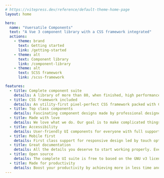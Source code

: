 ```yaml
---
# https://vitepress.dev/reference/default-theme-home-page
layout: home

hero:
  name: "Vuersatile Components"
  text: "A Vue 3 component library with a CSS framework integrated"
  actions:
    - theme: brand
      text: Getting started
      link: /getting-started
    - theme: alt
      text: Component library
      link: /component-library
    - theme: alt
      text: SCSS framework
      link: /scss-framework

features:
  - title: Complete component suite
    details: A library of more than 80, when finished, high performance customizable beautifully crafted web components for all your needs.
  - title: CSS framework included
    details: An utility-first pixel-perfect CSS framework packed with CSS classes and SCSS utilities that can be used to composed to build any design.
  - title: Top class components
    details: Fascinating component designs made by professional designers and crafted by Vue Experts with PUG & SCSS.
  - title: Made with love
    details: We love what we do. Our goal is to make complicated things simple. Let us help you do what you love.
  - title: Accessibility
    details: User-friendly UI components for everyone with full support for Web Content Accessibility Guidelines (WCAG).
  - title: Mobile first
    details: First class support for responsive design led by touch optimized elements.
  - title: Great documentation
    details: All the details you deserve to start working properly. Every star-pilot needs a good manual.
  - title: Open source
    details: The complete UI suite is free to based on the GNU v3 license and the source code is available at GitHub.
  - title: Made for productivity
    details: Boost your productivity by achieving more in less time and accomplish amazing results. Inputs are auto self-validating
---
```



